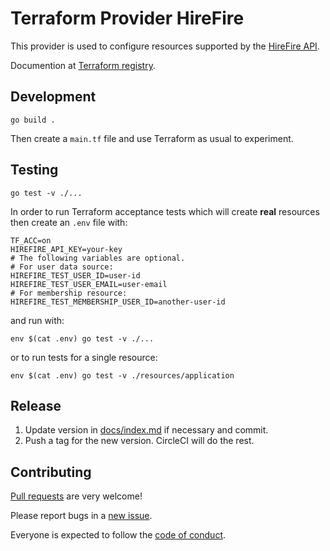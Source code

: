 # Terraform Provider HireFire

This provider is used to configure resources supported by the [HireFire API].

Documention at [Terraform registry].

[HireFire API]: https://docs.hirefire.io/
[Terraform registry]: https://registry.terraform.io/providers/carwow/hirefire/latest/docs


Development
---

    go build .

Then create a `main.tf` file and use Terraform as usual to experiment.


Testing
---

    go test -v ./...

In order to run Terraform acceptance tests which will create **real** resources
then create an `.env` file with:

    TF_ACC=on
    HIREFIRE_API_KEY=your-key
    # The following variables are optional.
    # For user data source:
    HIREFIRE_TEST_USER_ID=user-id
    HIREFIRE_TEST_USER_EMAIL=user-email
    # For membership resource:
    HIREFIRE_TEST_MEMBERSHIP_USER_ID=another-user-id

and run with:

    env $(cat .env) go test -v ./...

or to run tests for a single resource:

    env $(cat .env) go test -v ./resources/application


Release
---

1. Update version in [docs/index.md] if necessary and commit.
2. Push a tag for the new version. CircleCI will do the rest.

[docs/index.md]: https://github.com/carwow/terraform-provider-hirefire/blob/main/docs/index.md


Contributing
---

[Pull requests] are very welcome!

Please report bugs in a [new issue].

Everyone is expected to follow the [code of conduct].

[Pull requests]: https://github.com/carwow/terraform-provider-hirefire/pulls
[new issue]: https://github.com/carwow/terraform-provider-hirefire/issues/new
[code of conduct]: https://github.com/carwow/terraform-provider-hirefire/tree/main/CODE_OF_CONDUCT.md
